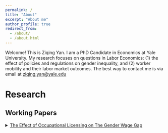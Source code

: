 ```yaml
---
permalink: /
title: "About"
excerpt: "About me"
author_profile: true
redirect_from: 
  - /about/
  - /about.html
---
```


Welcome! This is Ziqing Yan. I am a PhD Candidate in Economics at Yale University. My research focuses on questions in Labor Economics: (1) the effect of policies and regulations on gender inequality, and (2) worker mobility and their labor market outcomes. The best way to contact me is via email at ziqing.yan@yale.edu



# Research 

## Working Papers

<!-- [The Effect of Occupational Licensing on The Gender Wage Gap](http://ziqing-yan.github.io/files/ziqingyan_license_gender.pdf) -->

<details>
  <summary><a href="http://ziqing-yan.github.io/files/ziqingyan_license_gender.pdf" target="_blank">The Effect of Occupational Licensing on The Gender Wage Gap</a></summary>

  <h3>Abstract</h3>

  Occupational licenses cover nearly one-fifth of the U.S. workforce. This paper studies their impact on the gender wage gap. I find that licensing increases women's hourly wage rates by 5.7% more than men's, thereby reducing the gender wage gap by 49%. The effect is more pronounced for higher-educated workers and those with young children. For licenses that involve additional human capital requirements such as continuing education, women benefit both directly through increased productivity and indirectly through enhanced signaling value. These benefits are particularly strong when temporal interruptions for women become widespread with the introduction of family leave policies. These findings support a model of statistical discrimination in which licensing serves as a signal of ability and labor force attachment.
</details>
